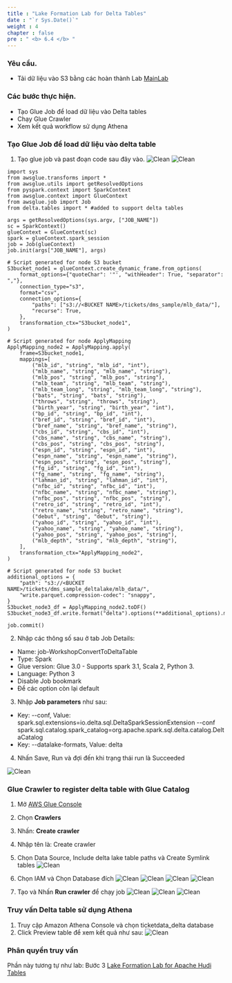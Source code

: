 ```yaml
---
title : "Lake Formation Lab for Delta Tables"
date : "`r Sys.Date()`"
weight : 4
chapter : false
pre : " <b> 6.4 </b> "
---
```


### Yêu cầu.

- Tải dữ liệu vào S3 bằng các hoàn thành Lab [MainLab](../../3-IngestionwithDMS/3.1-DMS-Migration-Lab/_index.md)

### Các bước thực hiện.
- Tạo Glue Job để load dữ liệu vào Delta tables
- Chạy Glue Crawler
- Xem kết quả workflow sử dụng Athena

### Tạo Glue Job để load dữ liệu vào delta table
1. Tạo glue job và past đoạn code sau đây vào.
![Clean](/images/6.clean/46.png)
![Clean](/images/6.clean/47.png)

```
import sys
from awsglue.transforms import *
from awsglue.utils import getResolvedOptions
from pyspark.context import SparkContext
from awsglue.context import GlueContext
from awsglue.job import Job
from delta.tables import * #added to support delta tables

args = getResolvedOptions(sys.argv, ["JOB_NAME"])
sc = SparkContext()
glueContext = GlueContext(sc)
spark = glueContext.spark_session
job = Job(glueContext)
job.init(args["JOB_NAME"], args)

# Script generated for node S3 bucket
S3bucket_node1 = glueContext.create_dynamic_frame.from_options(
    format_options={"quoteChar": '"', "withHeader": True, "separator": ","},
    connection_type="s3",
    format="csv",
    connection_options={
        "paths": ["s3://<BUCKET NAME>/tickets/dms_sample/mlb_data/"],
        "recurse": True,
    },
    transformation_ctx="S3bucket_node1",
)

# Script generated for node ApplyMapping
ApplyMapping_node2 = ApplyMapping.apply(
    frame=S3bucket_node1,
    mappings=[
        ("mlb_id", "string", "mlb_id", "int"),
        ("mlb_name", "string", "mlb_name", "string"),
        ("mlb_pos", "string", "mlb_pos", "string"),
        ("mlb_team", "string", "mlb_team", "string"),
        ("mlb_team_long", "string", "mlb_team_long", "string"),
        ("bats", "string", "bats", "string"),
        ("throws", "string", "throws", "string"),
        ("birth_year", "string", "birth_year", "int"),
        ("bp_id", "string", "bp_id", "int"),
        ("bref_id", "string", "bref_id", "int"),
        ("bref_name", "string", "bref_name", "string"),
        ("cbs_id", "string", "cbs_id", "int"),
        ("cbs_name", "string", "cbs_name", "string"),
        ("cbs_pos", "string", "cbs_pos", "string"),
        ("espn_id", "string", "espn_id", "int"),
        ("espn_name", "string", "espn_name", "string"),
        ("espn_pos", "string", "espn_pos", "string"),
        ("fg_id", "string", "fg_id", "int"),
        ("fg_name", "string", "fg_name", "string"),
        ("lahman_id", "string", "lahman_id", "int"),
        ("nfbc_id", "string", "nfbc_id", "int"),
        ("nfbc_name", "string", "nfbc_name", "string"),
        ("nfbc_pos", "string", "nfbc_pos", "string"),
        ("retro_id", "string", "retro_id", "int"),
        ("retro_name", "string", "retro_name", "string"),
        ("debut", "string", "debut", "string"),
        ("yahoo_id", "string", "yahoo_id", "int"),
        ("yahoo_name", "string", "yahoo_name", "string"),
        ("yahoo_pos", "string", "yahoo_pos", "string"),
        ("mlb_depth", "string", "mlb_depth", "string"),
    ],
    transformation_ctx="ApplyMapping_node2",
)

# Script generated for node S3 bucket
additional_options = {
    "path": "s3://<BUCKET NAME>/tickets/dms_sample_deltalake/mlb_data/",
    "write.parquet.compression-codec": "snappy",
}
S3bucket_node3_df = ApplyMapping_node2.toDF()
S3bucket_node3_df.write.format("delta").options(**additional_options).mode("append").save()

job.commit()
```

2. Nhập các thông số sau ở tab Job Details:
- Name: job-WorkshopConvertToDeltaTable
- Type: Spark
- Glue version: Glue 3.0 - Supports spark 3.1, Scala 2, Python 3.
- Language: Python 3
- Disable Job bookmark
- Để các option còn lại default
3. Nhập **Job parameters** như sau:
- Key: --conf, Value: spark.sql.extensions=io.delta.sql.DeltaSparkSessionExtension --conf spark.sql.catalog.spark_catalog=org.apache.spark.sql.delta.catalog.DeltaCatalog
- Key: --datalake-formats, Value: delta

4. Nhấn Save, Run và đợi đến khi trạng thái run là Succeeded

![Clean](/images/6.clean/48.png)

### Glue Crawler to register delta table with Glue Catalog

1. Mở [ AWS Glue Console ](https://console.aws.amazon.com/glue/home)
2. Chọn **Crawlers**
3. Nhấn: **Create crawler**
4. Nhập tên là: Create crawler
5. Chọn Data Source,   Include delta lake table paths và Create Symlink tables
![Clean](/images/6.clean/49.png)

6. Chọn IAM và Chọn Database đích
![Clean](/images/6.clean/50.png)
![Clean](/images/6.clean/51.png)
![Clean](/images/6.clean/52.png)
![Clean](/images/6.clean/53.png)

7. Tạo và Nhấn **Run crawler** để chạy job
![Clean](/images/6.clean/54.png)
![Clean](/images/6.clean/55.png)
![Clean](/images/6.clean/56.png)

### Truy vấn Delta table sử dụng Athena
1. Truy cập Amazon Athena Console và chọn ticketdata_delta database
2. Click Preview table để xem kết quả như sau:
![Clean](/images/6.clean/57.png)

### Phân quyền truy vấn
Phần này tương tự như lab: Bước 3 [Lake Formation Lab for Apache Hudi Tables](../6.3-LakeFormationLabforApacheIcebergTables/_index.md)